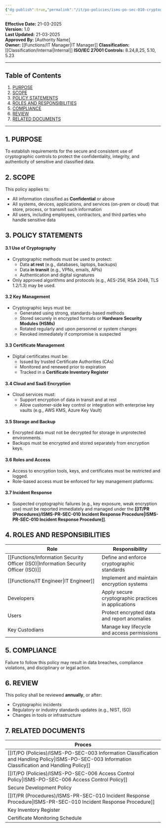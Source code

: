 ```yaml
---
{"dg-publish":true,"permalink":"/it/po-policies/isms-po-sec-010-cryptographic-controls-policy/","tags":["policy","cryptographic"],"noteIcon":"lightbulb"}
---
```


**Effective Date:** 21-03-2025  
**Version:** 1.0  
**Last Updated:** 21-03-2025  
**Approved By:** [Authority Name]  
**Owner:** [[Functions/IT Manager\|IT Manager]]
**Classification:** [[Classification/Internal\|Internal]]
**ISO/IEC 27001 Controls:** 8.24,8,25, 5.10, 5.23

---
## **Table of Contents**  
1. [PURPOSE](#purpose)  
2. [SCOPE](#scope)  
3. [POLICY STATEMENTS](#policy-statement)  
4. [ROLES AND RESPONSIBILITIES](#roles-and-responsibilities)  
5. [COMPLIANCE](#compliance)  
6. [REVIEW](#review)  
7. [RELATED DOCUMENTS](#related-documents)  

---
## **1. PURPOSE**  
To establish requirements for the secure and consistent use of cryptographic controls to protect the confidentiality, integrity, and authenticity of sensitive and classified data.
## **2. SCOPE**
This policy applies to:
- All information classified as **Confidential** or above
- All systems, devices, applications, and services (on-prem or cloud) that store, process, or transmit such information
- All users, including employees, contractors, and third parties who handle sensitive data
 
## **3. POLICY STATEMENTS** 
#### 3.1 Use of Cryptography
- Cryptographic methods must be used to protect:
    - Data **at rest** (e.g., databases, laptops, backups)  
    - Data **in transit** (e.g., VPNs, emails, APIs)
    - Authentication and digital signatures
- Only approved algorithms and protocols (e.g., AES-256, RSA 2048, TLS 1.2/1.3) may be used.
#### 3.2 Key Management
- Cryptographic keys must be:
    - Generated using strong, standards-based methods
    - Stored securely in encrypted formats or **Hardware Security Modules (HSMs)**
    - Rotated regularly and upon personnel or system changes
    - Revoked immediately if compromise is suspected
#### 3.3 Certificate Management
- Digital certificates must be:
    - Issued by trusted Certificate Authorities (CAs)
    - Monitored and renewed prior to expiration
    - Tracked in a **Certificate Inventory Register**
#### 3.4 Cloud and SaaS Encryption
- Cloud services must:
    - Support encryption of data in transit and at rest
    - Allow customer-side key control or integration with enterprise key vaults (e.g., AWS KMS, Azure Key Vault)
#### 3.5 Storage and Backup
- Encrypted data must not be decrypted for storage in unprotected environments.
- Backups must be encrypted and stored separately from encryption keys.
#### 3.6 Roles and Access
- Access to encryption tools, keys, and certificates must be restricted and logged.
- Role-based access must be enforced for key management platforms.
#### 3.7 Incident Response
- Suspected cryptographic failures (e.g., key exposure, weak encryption use) must be reported immediately and managed under the  **[[IT/PR (Procedures)/ISMS-PR-SEC-010 Incident Response Procedure\|ISMS-PR-SEC-010 Incident Response Procedure]]**.
## **4. ROLES AND RESPONSIBILITIES**

| **Role**                               | **Responsibility**                                   |
| -------------------------------------- | ---------------------------------------------------- |
| [[Functions/Information Security Officer (ISO)\|Information Security Officer (ISO)]] | Define and enforce cryptographic standards           |
| [[Functions/IT Engineer\|IT Engineer]]                        | Implement and maintain encryption systems            |
| Developers                             | Apply secure cryptographic practices in applications |
| Users                                  | Protect encrypted data and report anomalies          |
| Key Custodians                         | Manage key lifecycle and access permissions          |
## **5. COMPLIANCE**  
Failure to follow this policy may result in data breaches, compliance violations, and disciplinary or legal action.
## **6. REVIEW**  
This policy shall be reviewed **annually**, or after:
- Cryptographic incidents
- Regulatory or industry standards updates (e.g., NIST, ISO)
- Changes in tools or infrastructure
## **7. RELATED DOCUMENTS**  

| Proces                                                             |
| ------------------------------------------------------------------ |
| [[IT/PO (Policies)/ISMS-PO-SEC-003 Information Classification and Handling Policy\|ISMS-PO-SEC-003 Information Classification and Handling Policy]] |
| [[IT/PO (Policies)/ISMS-PO-SEC-006 Access Control Policy\|ISMS-PO-SEC-006 Access Control Policy]]                          |
| Secure Development Policy                                          |
| [[IT/PR (Procedures)/ISMS-PR-SEC-010 Incident Response Procedure\|ISMS-PR-SEC-010 Incident Response Procedure]]                    |
| Key Inventory Register                                             |
| Certificate Monitoring Schedule                                    |








